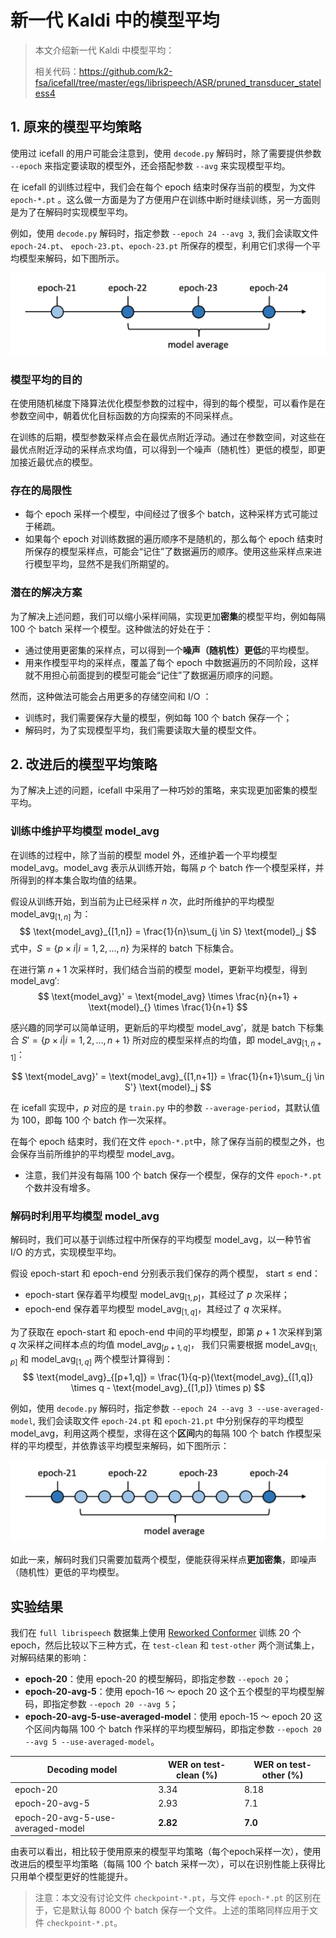# 新一代 Kaldi 中的模型平均

> 本文介绍新一代 Kaldi 中模型平均：
>
> 相关代码：https://github.com/k2-fsa/icefall/tree/master/egs/librispeech/ASR/pruned_transducer_stateless4

## 1. 原来的模型平均策略

使用过 icefall 的用户可能会注意到，使用 `decode.py` 解码时，除了需要提供参数 `--epoch` 来指定要读取的模型外，还会搭配参数 `--avg` 来实现模型平均。

在 icefall 的训练过程中，我们会在每个 epoch 结束时保存当前的模型，为文件 `epoch-*.pt` 。这么做一方面是为了方便用户在训练中断时继续训练，另一方面则是为了在解码时实现模型平均。

例如，使用 `decode.py` 解码时，指定参数 `--epoch 24 --avg 3`, 我们会读取文件 `epoch-24.pt`、 `epoch-23.pt`、`epoch-23.pt` 所保存的模型，利用它们求得一个平均模型来解码，如下图所示。

![](pic/2022-07-29-model-avg1.png)

### 模型平均的目的

在使用随机梯度下降算法优化模型参数的过程中，得到的每个模型，可以看作是在参数空间中，朝着优化目标函数的方向探索的不同采样点。

在训练的后期，模型参数采样点会在最优点附近浮动。通过在参数空间，对这些在最优点附近浮动的采样点求均值，可以得到一个噪声（随机性）更低的模型，即更加接近最优点的模型。

### 存在的局限性

* 每个 epoch 采样一个模型，中间经过了很多个 batch，这种采样方式可能过于稀疏。
* 如果每个 epoch 对训练数据的遍历顺序不是随机的，那么每个 epoch 结束时所保存的模型采样点，可能会“记住”了数据遍历的顺序。使用这些采样点来进行模型平均，显然不是我们所期望的。

### 潜在的解决方案

为了解决上述问题，我们可以缩小采样间隔，实现更加**密集**的模型平均，例如每隔 100 个 batch 采样一个模型。这种做法的好处在于：

* 通过使用更密集的采样点，可以得到一个**噪声（随机性）更低**的平均模型。
* 用来作模型平均的采样点，覆盖了每个 epoch 中数据遍历的不同阶段，这样就不用担心前面提到的模型可能会“记住”了数据遍历顺序的问题。

然而，这种做法可能会占用更多的存储空间和 I/O ：
* 训练时，我们需要保存大量的模型，例如每 100 个 batch 保存一个；
* 解码时，为了实现模型平均，我们需要读取大量的模型文件。

## 2. 改进后的模型平均策略

为了解决上述的问题，icefall 中采用了一种巧妙的策略，来实现更加密集的模型平均。

### 训练中维护平均模型 $\text{model_avg}$

在训练的过程中，除了当前的模型 $\text{model}$ 外，还维护着一个平均模型 $\text{model_avg}$。$\text{model_avg}$ 表示从训练开始，每隔 $p$ 个 batch 作一个模型采样，并所得到的样本集合取均值的结果。

假设从训练开始，到当前为止已经采样 $n$ 次，此时所维护的平均模型 $\text{model_avg}_{[1,n]}$ 为：
$$
\text{model_avg}_{[1,n]} = \frac{1}{n}\sum_{j \in S} \text{model}_j
$$
式中，$S = \{ p \times i | i = 1,2,\dots,n\}$ 为采样的 batch 下标集合。

在进行第 $n+1$ 次采样时，我们结合当前的模型 $\text{model}$，更新平均模型，得到 $\text{model_avg}'$:
$$
\text{model_avg}' = \text{model_avg} \times \frac{n}{n+1} + \text{model}_{} \times \frac{1}{n+1}
$$

感兴趣的同学可以简单证明，更新后的平均模型 $\text{model_avg}'$，就是 batch 下标集合 $S' = \{ p \times i | i = 1,2,\dots,n+1 \}$ 所对应的模型采样点的均值，即 $\text{model_avg}_{[1,n+1]}$：

$$
\text{model_avg}' = \text{model_avg}_{[1,n+1]} = \frac{1}{n+1}\sum_{j \in S'} \text{model}_j
$$

在 icefall 实现中，$p$ 对应的是 `train.py` 中的参数 `--average-period`，其默认值为 100，即每 100 个 batch 作一次采样。

在每个 epoch 结束时，我们在文件 `epoch-*.pt`中，除了保存当前的模型之外，也会保存当前所维护的平均模型 $\text{model_avg}$。

* 注意，我们并没有每隔 100 个 batch 保存一个模型，保存的文件 `epoch-*.pt`个数并没有增多。

### 解码时利用平均模型 $\text{model_avg}$

解码时，我们可以基于训练过程中所保存的平均模型 $\text{model_avg}$，以一种节省 I/O 的方式，实现模型平均。

假设 epoch-$\text{start}$ 和 epoch-$\text{end}$ 分别表示我们保存的两个模型， $\text{start} \le \text{end}$：
* epoch-$\text{start}$ 保存着平均模型 $\text{model_avg}_{[1,p]}$，其经过了 $p$ 次采样；
* epoch-$\text{end}$ 保存着平均模型 $\text{model_avg}_{[1,q]}$，其经过了 $q$ 次采样。

为了获取在 epoch-$\text{start}$ 和 epoch-$\text{end}$ 中间的平均模型，即第 $p+1$ 次采样到第 $q$ 次采样之间样本点的均值 $\text{model_avg}_{[p+1,q]}$，
我们只需要根据 $\text{model_avg}_{[1,p]}$ 和 $\text{model_avg}_{[1,q]}$ 两个模型计算得到：
$$
\text{model_avg}_{[p+1,q]} = \frac{1}{q-p}(\text{model_avg}_{[1,q]} \times q - \text{model_avg}_{[1,p]} \times p)
$$

例如，使用 `decode.py` 解码时，指定参数 `--epoch 24 --avg 3 --use-averaged-model`, 我们会读取文件 `epoch-24.pt` 和 `epoch-21.pt` 中分别保存的平均模型 $\text{model_avg}$，利用这两个模型，求得在这个**区间**内的每隔 100 个 batch 作模型采样的平均模型，并依靠该平均模型来解码，如下图所示：

![](pic/2022-07-29-model-avg2.png)

如此一来，解码时我们只需要加载两个模型，便能获得采样点**更加密集**，即噪声（随机性）更低的平均模型。

## 实验结果

我们在 `full librispeech` 数据集上使用 [Reworked Conformer](https://mp.weixin.qq.com/s/2WrEh3wHzYE6TCKuw_laLw) 训练 20 个 epoch，然后比较以下三种方式，在 `test-clean` 和 `test-other` 两个测试集上，对解码结果的影响：

* **epoch-20**：使用 epoch-20 的模型解码，即指定参数 `--epoch 20`；
* **epoch-20-avg-5**：使用 epoch-16 ～ epoch 20 这个五个模型的平均模型解码，即指定参数 `--epoch 20 --avg 5`；
* **epoch-20-avg-5-use-averaged-model**：使用 epoch-15 ～ epoch 20 这个区间内每隔 100 个 batch 作采样的平均模型解码，即指定参数 `--epoch 20 --avg 5 --use-averaged-model`。

| Decoding model | WER on test-clean (%) | WER on test-other (%) |
| --- | --- | --- |
| epoch-20 | 3.34    |  8.18   |
| epoch-20-avg-5 |  2.93  | 7.1 |
| epoch-20-avg-5-use-averaged-model  |  **2.82**   |  **7.0**  |

由表可以看出，相比较于使用原来的模型平均策略（每个epoch采样一次），使用改进后的模型平均策略（每隔 100 个 batch 采样一次），可以在识别性能上获得比只用单个模型更好的性能提升。

> 注意：本文没有讨论文件 `checkpoint-*.pt`，与文件 `epoch-*.pt` 的区别在于，它是默认每 8000 个 batch 保存一个文件。上述的策略同样应用于文件 `checkpoint-*.pt`。
